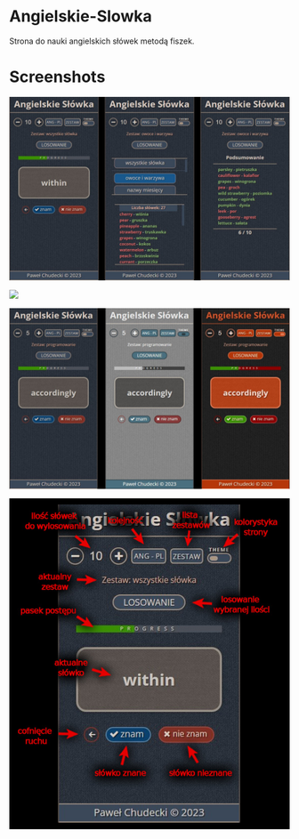 # Angielskie-Slowka
Strona do nauki angielskich słówek metodą fiszek.

# Screenshots

![](screens/screen-mobile.jpg)

![](screens/lista-zestawów-desktop.jpg)

![](screens/kolorystyka.jpg)

![](screens/opis.jpg)
